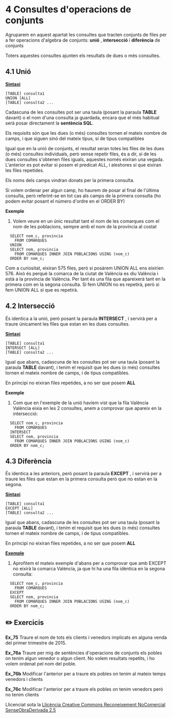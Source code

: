 # 4 Consultes d'operacions de conjunts

Agruparem en aquest apartat les consultes que tracten conjunts de files per a
fer operacions d'algebra de conjunts: **unió** , **intersecció** i
**diferència** de conjunts

Toters aquestes consultes ajunten els resultats de dues o més consultes.

## 4.1 Unió

**<u>Sintaxi</u>**

```
[TABLE] consulta1  
UNION [ALL]  
[TABLE] consulta2 ...
```
Cadascuna de les consultes pot ser una taula (posant la paraula **TABLE**
davant) o el nom d'una consulta ja guardada, encara que el més habitual serà
posar directament la **sentència SQL**.

Els requisits són que les dues (o més) consultes tornen el mateix nombre de
camps, i que siguen sinó del mateix tipus, sí de tipus compatibles

Igual que en la unió de conjunts, el resultat seran totes les files de les
dues (o més) consultes individuals, però sense repetir files, és a dir, si de
les dues consultes s'obtenen files iguals, aquestes només eixiran una vegada.
L'anterior es pot evitar si posem el predicat ALL, i aleshores sí que eixiran
les files repetides.

Els noms dels camps vindran donats per la primera consulta.

Si volem ordenar per algun camp, ho haurem de posar al final de l'última
consulta, però referint-se en tot cas als camps de la primera consulta (ho
podem evitar posant el número d'ordre en el ORDER BY)

**Exemple**

  1) Volem veure en un únic resultat tant el nom de les comarques com el nom de les poblacions, sempre amb el nom de la província al costat
```
  SELECT nom_c, provincia  
    FROM COMARQUES  
  UNION  
  SELECT nom, provincia  
    FROM COMARQUES INNER JOIN POBLACIONS USING (nom_c)  
  ORDER BY nom_c;
```
Com a curiositat, eixiran 575 files, però si posàrem UNION ALL ens eixirien
576. Això és perquè la comarca de la ciutat de València es diu València i està
a la província de València. Per tant és una fila que apareixerà tant en la
primera com en la segona consulta. Si fem UNION no es repetirà, però si fem
UNION ALL sí que es repetirà.

## 4.2 Intersecció

És identica a la unió, però posant la paraula **INTERSECT** , i servirà per a
traure únicament les files que estan en les dues consultes.



**<u>Sintaxi</u>**
```
[TABLE] consulta1  
INTERSECT [ALL]  
[TABLE] consulta2 ...
```
Igual que abans, cadascuna de les consultes pot ser una taula (posant la
paraula **TABLE** davant), i tenim el requisit que les dues (o més) consultes
tornen el mateix nombre de camps, i de tipus compatibles.

En principi no eixiran files repetides, a no ser que posem **ALL**

**Exemple**

  1) Com que en l'exemple de la unió havíem vist que la fila València València eixia en les 2 consultes, anem a comprovar que apareix en la intersecció:
```
  SELECT nom_c, provincia  
    FROM COMARQUES  
  INTERSECT  
  SELECT nom, provincia  
    FROM COMARQUES INNER JOIN POBLACIONS USING (nom_c)  
  ORDER BY nom_c;
```
## 4.3 Diferència

És identica a les anteriors, però posant la paraula **EXCEPT** , i servirà per
a traure les files que estan en la primera consulta però que no estan en la
segona.

**<u>Sintaxi</u>**
```
[TABLE] consulta1  
EXCEPT [ALL]  
[TABLE] consulta2 ...
```
Igual que abans, cadascuna de les consultes pot ser una taula (posant la
paraula **TABLE** davant), i tenim el requisit que les dues (o més) consultes
tornen el mateix nombre de camps, i de tipus compatibles.

En principi no eixiran files repetides, a no ser que posem **ALL**

**<u>Exemple</u>**

  1) Aprofitem el mateix exemple d'abans per a comprovar que amb EXCEPT no eixirà la comarca València, ja que hi ha una fila idèntica en la segona consulta:
```
  SELECT nom_c, provincia  
    FROM COMARQUES  
  EXCEPT  
  SELECT nom, provincia  
    FROM COMARQUES INNER JOIN POBLACIONS USING (nom_c)  
  ORDER BY nom_c;
```
## :pencil2: Exercicis

**Ex_75** Traure el nom de tots els clients i venedors implicats en alguna
venda del primer trimestre de 2015.

**Ex_76a** Traure per mig de sentències d'operacions de conjunts els pobles on
tenim algun venedor o algun client. No volem resultats repetits, i ho volem
ordenat pel nom del poble.

**Ex_76b** Modificar l'anterior per a traure els pobles on tenim al mateix
temps venedors i clients

**Ex_76c** Modificar l'anterior per a traure els pobles on tenim venedors però
no tenim clients

Llicenciat sota la  [Llicència Creative Commons Reconeixement NoComercial
SenseObraDerivada 2.5](http://creativecommons.org/licenses/by-nc-nd/2.5/)

